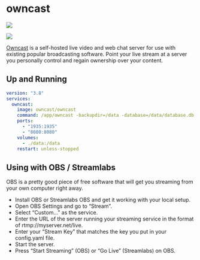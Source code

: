owncast
=======

[![](https://github.com/easypi/docker-owncast/actions/workflows/build.yaml/badge.svg)](https://github.com/EasyPi/docker-owncast)

[![](http://dockeri.co/image/easypi/owncast)](https://hub.docker.com/r/easypi/owncast)

[Owncast][1] is a self-hosted live video and web chat server for use with
existing popular broadcasting software. Point your live stream at a server you
personally control and regain ownership over your content.

## Up and Running

```yaml
version: "3.8"
services:
  owncast:
    image: owncast/owncast
    command: /app/owncast -backupdir=/data -database=/data/database.db
    ports:
      - "1935:1935"
      - "8080:8080"
    volumes:
      - ./data:/data
    restart: unless-stopped
```

## Using with OBS / Streamlabs

OBS is a pretty good piece of free software that will get you streaming from your own computer right away.

- Install OBS or Streamlabs OBS and get it working with your local setup.
- Open OBS Settings and go to “Stream”.
- Select “Custom…” as the service.
- Enter the URL of the server running your streaming service in the format of rtmp://myserver.net/live.
- Enter your “Stream Key” that matches the key you put in your config.yaml file.
- Start the server.
- Press “Start Streaming” (OBS) or “Go Live” (Streamlabs) on OBS.

[1]: https://owncast.online/
